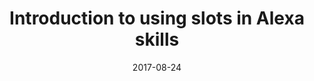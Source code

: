 ---
date: 2017-08-24
title: Introduction to using slots in Alexa skills
video_id: _SUeL-HSuIo
description: Using slots in the Amazon Alexa skill builder tool.
categories:
  - Amazon-Alexa
resources:
  - name: Source code
    link: https://github.com/skilltemplates/
  - name: Dabble Lab
    link: https://dabblelab.com
type: Video
set: 
set_order: 18
---
